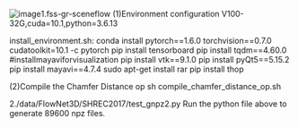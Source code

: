 ![image](https://github.com/user-attachments/assets/36936f8a-0e70-4594-a146-dfcb407feae9)1.fss-gr-sceneflow
(1)Environment configuration
V100-32G,cuda=10.1,python=3.6.13

install_environment.sh:
conda install pytorch==1.6.0 torchvision==0.7.0 cudatoolkit=10.1 -c pytorch
pip install tensorboard
pip install tqdm==4.60.0
#installmayaviforvisualization
pip install vtk==9.1.0
pip install pyQt5==5.15.2
pip install mayavi==4.7.4
sudo apt-get install rar
pip install thop

(2)Compile the Chamfer Distance op
sh compile_chamfer_distance_op.sh






2./data/FlowNet3D/SHREC2017/test_gnpz2.py
Run the python file above to generate 89600 npz files.
